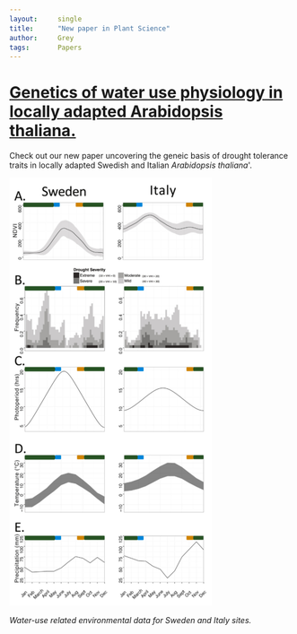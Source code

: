 ```yaml
---
layout:     single
title:      "New paper in Plant Science"
author:     Grey
tags: 		Papers  	
---
```


# [Genetics of water use physiology in locally adapted Arabidopsis thaliana.](http://www.sciencedirect.com/science/article/pii/S0168945216300462)

Check out our new paper uncovering the geneic basis of drought tolerance traits in locally adapted Swedish and Italian *Arabidopsis thaliana*'. 

![Figure1](/assets/images/Mojica_et_al_Fig1.png)

*Water-use related environmental data for Sweden and Italy sites.*

